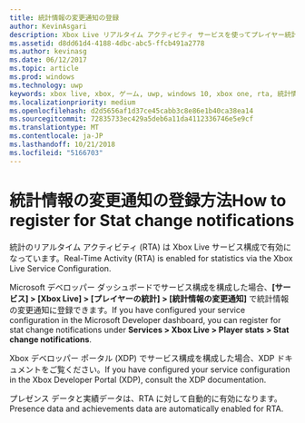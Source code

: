 ```yaml
---
title: 統計情報の変更通知の登録
author: KevinAsgari
description: Xbox Live リアルタイム アクティビティ サービスを使ってプレイヤー統計情報の変更通知に登録する方法について説明します。
ms.assetid: d8dd61d4-4188-4dbc-abc5-ffcb491a2778
ms.author: kevinasg
ms.date: 06/12/2017
ms.topic: article
ms.prod: windows
ms.technology: uwp
keywords: xbox live, xbox, ゲーム, uwp, windows 10, xbox one, rta, 統計情報, 通知
ms.localizationpriority: medium
ms.openlocfilehash: d2d5656af1d37ce45cabb3c8e86e1b40ca38ea14
ms.sourcegitcommit: 72835733ec429a5deb6a11da4112336746e5e9cf
ms.translationtype: MT
ms.contentlocale: ja-JP
ms.lasthandoff: 10/21/2018
ms.locfileid: "5166703"
---
```

# <a name="how-to-register-for-stat-change-notifications"></a><span data-ttu-id="3f1d3-104">統計情報の変更通知の登録方法</span><span class="sxs-lookup"><span data-stu-id="3f1d3-104">How to register for Stat change notifications</span></span>

<span data-ttu-id="3f1d3-105">統計のリアルタイム アクティビティ (RTA) は Xbox Live サービス構成で有効になっています。</span><span class="sxs-lookup"><span data-stu-id="3f1d3-105">Real-Time Activity (RTA) is enabled for statistics via the Xbox Live Service Configuration.</span></span>

<span data-ttu-id="3f1d3-106">Microsoft デベロッパー ダッシュボードでサービス構成を構成した場合、**[サービス] > [Xbox Live] > [プレイヤーの統計] > [統計情報の変更通知]** で統計情報の変更通知に登録できます。</span><span class="sxs-lookup"><span data-stu-id="3f1d3-106">If you have configured your service configuration in the Microsoft Developer dashboard, you can register for stat change notifications under **Services > Xbox Live > Player stats > Stat change notifications**.</span></span>

 <span data-ttu-id="3f1d3-107">Xbox デベロッパー ポータル (XDP) でサービス構成を構成した場合、XDP ドキュメントをご覧ください。</span><span class="sxs-lookup"><span data-stu-id="3f1d3-107">If you have configured your service configuration in the Xbox Developer Portal (XDP), consult the XDP documentation.</span></span>

 <span data-ttu-id="3f1d3-108">プレゼンス データと実績データは、RTA に対して自動的に有効になります。</span><span class="sxs-lookup"><span data-stu-id="3f1d3-108">Presence data and achievements data are automatically enabled for RTA.</span></span>
